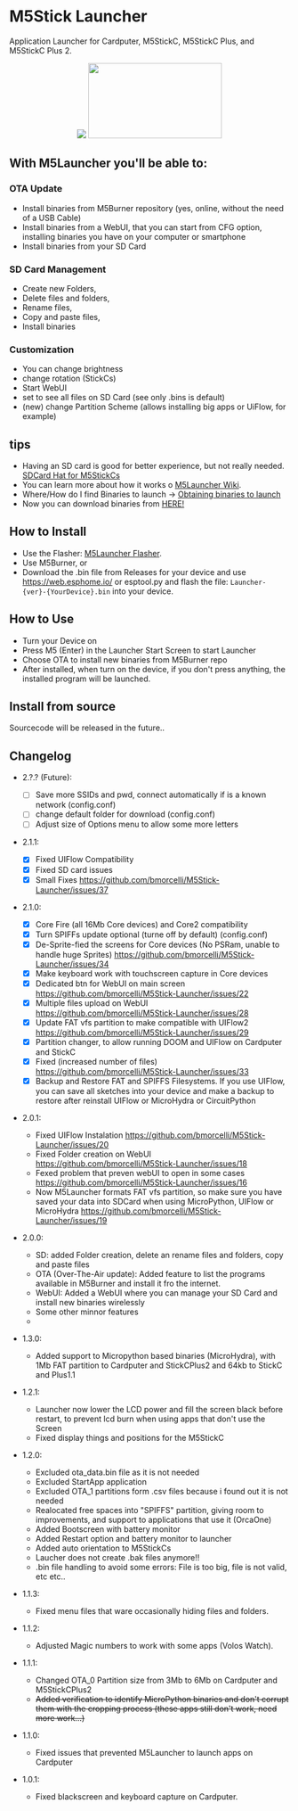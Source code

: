 # M5Stick Launcher
Application Launcher for Cardputer, M5StickC, M5StickC Plus, and M5StickC Plus 2.


<p align="center" width="100%">
    <img src="https://github.com/bmorcelli/M5Stick-Launcher/blob/main/M5Launcher.png?raw=true">  <img src="https://github.com/bmorcelli/M5Stick-Launcher/blob/main/New Launcher.jpg?raw=true" width="240" height="135"> 
</p>

## With M5Launcher you'll be able to:
### OTA Update
- Install binaries from M5Burner repository (yes, online, without the need of a USB Cable)
- Install binaries from a WebUI, that you can start from CFG option, installing binaries you have on your computer or smartphone
- Install binaries from your SD Card

### SD Card Management
- Create new Folders,
- Delete files and folders,
- Rename files,
- Copy and paste files,
- Install binaries

### Customization
- You can change brightness
- change rotation (StickCs)
- Start WebUI
- set to see all files on SD Card (see only .bins is default)
- (new) change Partition Scheme (allows installing big apps or UiFlow, for example)

## tips
* Having an SD card is good for better experience, but not really needed. [SDCard Hat for M5StickCs](https://www.thingiverse.com/thing:6459069) 
* You can learn more about how it works o [M5Launcher Wiki](https://github.com/bmorcelli/M5Stick-Launcher/wiki/Explaining-the-project).
* Where/How do I find Binaries to launch -> [Obtaining binaries to launch](https://github.com/bmorcelli/M5Stick-Launcher/wiki/Obtaining-binaries-to-launch)
* Now you can download binaries from [HERE!](https://bmorcelli.github.io/M5Stick-Launcher/m5lurner.html)

## How to Install
* Use the Flasher: [M5Launcher Flasher](https://bmorcelli.github.io/M5Stick-Launcher/flash0.html).
* Use M5Burner, or
* Download the .bin file from Releases for your device and use https://web.esphome.io/ or esptool.py and flash the file: `Launcher-{ver}-{YourDevice}.bin` into your device.

## How to Use
* Turn your Device on
* Press M5 (Enter) in the Launcher Start Screen to start Launcher
* Choose OTA to install new binaries from M5Burner repo
* After installed, when turn on the device, if you don't press anything, the installed program will be launched.

## Install from source
Sourcecode will be released in the future..

## Changelog
* 2.?.? (Future):
     * [ ] Save more SSIDs and pwd, connect automatically if is a known network (config.conf)
     * [ ] change default folder for download (config.conf)
     * [ ] Adjust size of Options menu to allow some more letters
* 2.1.1:
     * [x] Fixed UIFlow Compatibility
     * [x] Fixed SD card issues
     * [x] Small Fixes https://github.com/bmorcelli/M5Stick-Launcher/issues/37
* 2.1.0:
     * [x] Core Fire (all 16Mb Core devices) and Core2 compatibility
     * [x] Turn SPIFFs update optional (turne off by default) (config.conf)
     * [x] De-Sprite-fied the screens for Core devices (No PSRam, unable to handle huge Sprites) https://github.com/bmorcelli/M5Stick-Launcher/issues/34
     * [x] Make keyboard work with touchscreen capture in Core devices
     * [x] Dedicated btn for WebUI on main screen https://github.com/bmorcelli/M5Stick-Launcher/issues/22
     * [x] Multiple files upload on WebUI https://github.com/bmorcelli/M5Stick-Launcher/issues/28
     * [x] Update FAT vfs partition to make compatible with UIFlow2 https://github.com/bmorcelli/M5Stick-Launcher/issues/29
     * [x] Partition changer, to allow running DOOM and UIFlow on Cardputer and StickC
     * [x] Fixed (increased number of files) https://github.com/bmorcelli/M5Stick-Launcher/issues/33
     * [x] Backup and Restore FAT and SPIFFS Filesystems. If you use UIFlow, you can save all sketches into your device and make a backup to restore after reinstall UIFlow or MicroHydra or CircuitPython
* 2.0.1:
     * Fixed UIFlow Instalation https://github.com/bmorcelli/M5Stick-Launcher/issues/20
     * Fixed Folder creation on WebUI https://github.com/bmorcelli/M5Stick-Launcher/issues/18
     * Fexed problem that preven webUI to open in some cases https://github.com/bmorcelli/M5Stick-Launcher/issues/16
     * Now M5Launcher formats FAT vfs partition, so make sure you have saved your data into SDCard when using MicroPython, UIFlow or MicroHydra https://github.com/bmorcelli/M5Stick-Launcher/issues/19
* 2.0.0:
     * SD: added Folder creation, delete an rename files and folders, copy and paste files
     * OTA (Over-The-Air update): Added feature to list the programs available in M5Burner and install it fro the internet.
     * WebUI: Added a WebUI where you can manage your SD Card and install new binaries wirelessly
     * Some other minnor features
     * 
* 1.3.0:
     * Added support to Micropython based binaries (MicroHydra), with 1Mb FAT partition to Cardputer and StickCPlus2 and 64kb to StickC and Plus1.1
* 1.2.1:
     * Launcher now lower the LCD power and fill the screen black before restart, to prevent lcd burn when using apps that don't use the Screen
     * Fixed display things and positions for the M5StickC
* 1.2.0:
     * Excluded ota_data.bin file as it is not needed
     * Excluded StartApp application
     * Excluded OTA_1 partitions form .csv files because i found out it is not needed
     * Realocated free spaces into "SPIFFS" partition, giving room to improvements, and support to applications that use it (OrcaOne)
     * Added Bootscreen with battery monitor
     * Added Restart option and battery monitor to launcher
     * Added auto orientation to M5StickCs
     * Laucher does not create .bak files anymore!!
     * .bin file handling to avoid some errors: File is too big, file is not valid, etc etc..
     
* 1.1.3:
     * Fixed menu files that ware occasionally hiding files and folders.
* 1.1.2:
     * Adjusted Magic numbers to work with some apps (Volos Watch).
* 1.1.1: 
     * Changed OTA_0 Partition size from 3Mb to 6Mb on Cardputer and M5StickCPlus2
     * ~~Added verification to identify MicroPython binaries and don't corrupt them with the cropping process (these apps still don't work, need more work...)~~
* 1.1.0:
     * Fixed issues that prevented M5Launcher to launch apps on Cardputer
* 1.0.1:
     * Fixed blackscreen and keyboard capture on Cardputer.
